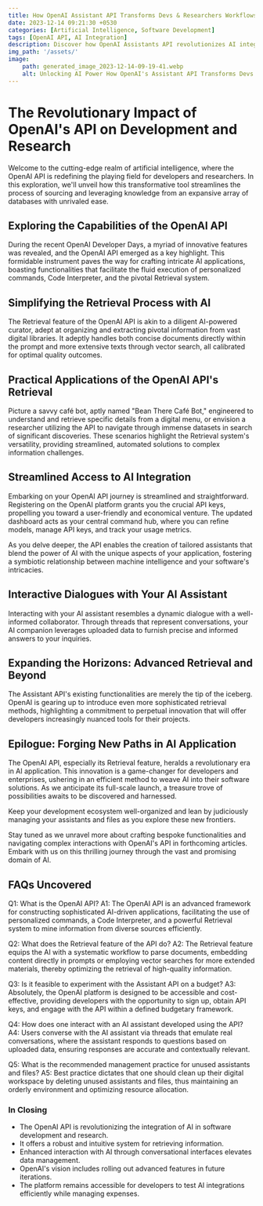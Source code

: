 ```yaml
---
title: How OpenAI Assistant API Transforms Devs & Researchers Workflows
date: 2023-12-14 09:21:30 +0530
categories: [Artificial Intelligence, Software Development]
tags: [OpenAI API, AI Integration]
description: Discover how OpenAI Assistants API revolutionizes AI integration for devs and researchers, with easy-to-use Retrieval features for seamless knowledge extraction.
img_path: '/assets/'
image:
    path: generated_image_2023-12-14-09-19-41.webp
    alt: Unlocking AI Power How OpenAI's Assistant API Transforms Devs' & Researchers' Workflows
---
```


# The Revolutionary Impact of OpenAI's API on Development and Research

Welcome to the cutting-edge realm of artificial intelligence, where the OpenAI API is redefining the playing field for developers and researchers. In this exploration, we'll unveil how this transformative tool streamlines the process of sourcing and leveraging knowledge from an expansive array of databases with unrivaled ease.

## Exploring the Capabilities of the OpenAI API

During the recent OpenAI Developer Days, a myriad of innovative features was revealed, and the OpenAI API emerged as a key highlight. This formidable instrument paves the way for crafting intricate AI applications, boasting functionalities that facilitate the fluid execution of personalized commands, Code Interpreter, and the pivotal Retrieval system.

## Simplifying the Retrieval Process with AI

The Retrieval feature of the OpenAI API is akin to a diligent AI-powered curator, adept at organizing and extracting pivotal information from vast digital libraries. It adeptly handles both concise documents directly within the prompt and more extensive texts through vector search, all calibrated for optimal quality outcomes.

## Practical Applications of the OpenAI API's Retrieval

Picture a savvy café bot, aptly named "Bean There Café Bot," engineered to understand and retrieve specific details from a digital menu, or envision a researcher utilizing the API to navigate through immense datasets in search of significant discoveries. These scenarios highlight the Retrieval system's versatility, providing streamlined, automated solutions to complex information challenges.

## Streamlined Access to AI Integration

Embarking on your OpenAI API journey is streamlined and straightforward. Registering on the OpenAI platform grants you the crucial API keys, propelling you toward a user-friendly and economical venture. The updated dashboard acts as your central command hub, where you can refine models, manage API keys, and track your usage metrics.

As you delve deeper, the API enables the creation of tailored assistants that blend the power of AI with the unique aspects of your application, fostering a symbiotic relationship between machine intelligence and your software's intricacies.

## Interactive Dialogues with Your AI Assistant

Interacting with your AI assistant resembles a dynamic dialogue with a well-informed collaborator. Through threads that represent conversations, your AI companion leverages uploaded data to furnish precise and informed answers to your inquiries.

## Expanding the Horizons: Advanced Retrieval and Beyond

The Assistant API's existing functionalities are merely the tip of the iceberg. OpenAI is gearing up to introduce even more sophisticated retrieval methods, highlighting a commitment to perpetual innovation that will offer developers increasingly nuanced tools for their projects.

## Epilogue: Forging New Paths in AI Application

The OpenAI API, especially its Retrieval feature, heralds a revolutionary era in AI application. This innovation is a game-changer for developers and enterprises, ushering in an efficient method to weave AI into their software solutions. As we anticipate its full-scale launch, a treasure trove of possibilities awaits to be discovered and harnessed.

Keep your development ecosystem well-organized and lean by judiciously managing your assistants and files as you explore these new frontiers.

Stay tuned as we unravel more about crafting bespoke functionalities and navigating complex interactions with OpenAI's API in forthcoming articles. Embark with us on this thrilling journey through the vast and promising domain of AI.

## FAQs Uncovered

Q1: What is the OpenAI API?
A1: The OpenAI API is an advanced framework for constructing sophisticated AI-driven applications, facilitating the use of personalized commands, a Code Interpreter, and a powerful Retrieval system to mine information from diverse sources efficiently.

Q2: What does the Retrieval feature of the API do?
A2: The Retrieval feature equips the AI with a systematic workflow to parse documents, embedding content directly in prompts or employing vector searches for more extended materials, thereby optimizing the retrieval of high-quality information.

Q3: Is it feasible to experiment with the Assistant API on a budget?
A3: Absolutely, the OpenAI platform is designed to be accessible and cost-effective, providing developers with the opportunity to sign up, obtain API keys, and engage with the API within a defined budgetary framework.

Q4: How does one interact with an AI assistant developed using the API?
A4: Users converse with the AI assistant via threads that emulate real conversations, where the assistant responds to questions based on uploaded data, ensuring responses are accurate and contextually relevant.

Q5: What is the recommended management practice for unused assistants and files?
A5: Best practice dictates that one should clean up their digital workspace by deleting unused assistants and files, thus maintaining an orderly environment and optimizing resource allocation.

### In Closing

- The OpenAI API is revolutionizing the integration of AI in software development and research.
- It offers a robust and intuitive system for retrieving information.
- Enhanced interaction with AI through conversational interfaces elevates data management.
- OpenAI's vision includes rolling out advanced features in future iterations.
- The platform remains accessible for developers to test AI integrations efficiently while managing expenses.
